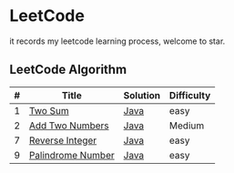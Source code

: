 # LeetCode
it records my leetcode learning process, welcome to star.  

## LeetCode Algorithm

| #   | Title  | Solution | Difficulty |
| --- | ------ | -------- | ---------- |
| 1 | [Two Sum](https://leetcode.com/problems/two-sum/) | [Java]() | easy |
|2|[Add Two Numbers](https://leetcode.com/problems/add-two-numbers/)|[Java]()|Medium|
|7|[Reverse Integer](https://leetcode.com/problems/reverse-integer/)| [Java]() | easy |
|9|[Palindrome Number](https://leetcode.com/problems/palindrome-number/)|[Java]()| easy |
